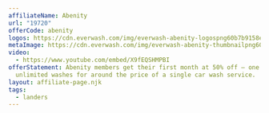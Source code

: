 ```yaml
---
affiliateName: Abenity
url: "19720"
offerCode: abenity
logos: https://cdn.everwash.com/img/everwash-abenity-logospng60b7b9158e44a.jpg
metaImage: https://cdn.everwash.com/img/everwash-abenity-thumbnailpng6053c835f3d8b.jpg
video:
  - https://www.youtube.com/embed/X9fEQSHMPBI
offerStatement: Abenity members get their first month at 50% off — one month of
  unlimited washes for around the price of a single car wash service.
layout: affiliate-page.njk
tags:
  - landers
---
```

